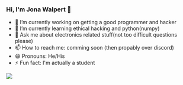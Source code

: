 ### Hi, I'm Jona Walpert 👋

- 🔭 I’m currently working on getting a good programmer and hacker
- 🌱 I’m currently learning ethical hacking and python(numpy)
- 💬 Ask me about electronics related stuff(not too difficult questions please)
- 📫 How to reach me: comming soon (then propably over discord)
- 😄 Pronouns: He/His
- ⚡ Fun fact: I'm actually a student

<img src="https://github-readme-stats.vercel.app/api?username=Jona-Walpert&&show_icons=true&title_color=ffffff&icon_color=bb2acf&text_color=daf7dc&bg_color=191919">
